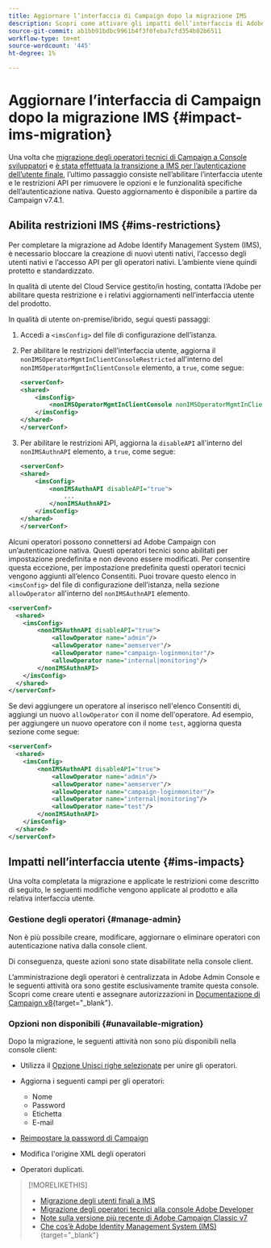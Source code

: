 ```yaml
---
title: Aggiornare l’interfaccia di Campaign dopo la migrazione IMS
description: Scopri come attivare gli impatti dell’interfaccia di Adobe Identity Management System Migration
source-git-commit: ab1bb91bdbc9961b4f3f0feba7cfd354b02b6511
workflow-type: tm+mt
source-wordcount: '445'
ht-degree: 1%

---
```


# Aggiornare l’interfaccia di Campaign dopo la migrazione IMS {#impact-ims-migration}

Una volta che [migrazione degli operatori tecnici di Campaign a Console sviluppatori](ims-migration.md) e [è stata effettuata la transizione a IMS per l’autenticazione dell’utente finale](migrate-users-to-ims.md), l’ultimo passaggio consiste nell’abilitare l’interfaccia utente e le restrizioni API per rimuovere le opzioni e le funzionalità specifiche dell’autenticazione nativa. Questo aggiornamento è disponibile a partire da Campaign v7.4.1.

## Abilita restrizioni IMS {#ims-restrictions}

Per completare la migrazione ad Adobe Identify Management System (IMS), è necessario bloccare la creazione di nuovi utenti nativi, l’accesso degli utenti nativi e l’accesso API per gli operatori nativi. L’ambiente viene quindi protetto e standardizzato.

In qualità di utente del Cloud Service gestito/in hosting, contatta l’Adobe per abilitare questa restrizione e i relativi aggiornamenti nell’interfaccia utente del prodotto.

In qualità di utente on-premise/ibrido, segui questi passaggi:

1. Accedi a `<imsConfig>` del file di configurazione dell’istanza.
1. Per abilitare le restrizioni dell’interfaccia utente, aggiorna il `nonIMSOperatorMgmtInClientConsoleRestricted` all&#39;interno del `nonIMSOperatorMgmtInClientConsole` elemento, a `true`, come segue:


   ```xml
   <serverConf>
   <shared>
       <imsConfig>
           <nonIMSOperatorMgmtInClientConsole nonIMSOperatorMgmtInClientConsoleRestricted="true"/>
       </imsConfig>
   </shared>
   </serverConf>
   ```

1. Per abilitare le restrizioni API, aggiorna la `disableAPI` all&#39;interno del `nonIMSAuthnAPI` elemento, a `true`, come segue:

   ```xml
   <serverConf>
   <shared>
       <imsConfig>
           <nonIMSAuthnAPI disableAPI="true">
               ...
           </nonIMSAuthnAPI>
       </imsConfig>
   </shared>
   </serverConf>
   ```

Alcuni operatori possono connettersi ad Adobe Campaign con un’autenticazione nativa. Questi operatori tecnici sono abilitati per impostazione predefinita e non devono essere modificati. Per consentire questa eccezione, per impostazione predefinita questi operatori tecnici vengono aggiunti all’elenco Consentiti. Puoi trovare questo elenco in `<imsConfig>` del file di configurazione dell’istanza, nella sezione `allowOperator` all&#39;interno del `nonIMSAuthnAPI` elemento.

```xml
<serverConf>
  <shared>
    <imsConfig>
        <nonIMSAuthnAPI disableAPI="true">
            <allowOperator name="admin"/>
            <allowOperator name="aemserver"/>
            <allowOperator name="campaign-loginmonitor"/>
            <allowOperator name="internal|monitoring"/>
        </nonIMSAuthnAPI>
    </imsConfig>
  </shared>
</serverConf>
```

Se devi aggiungere un operatore al inserisco nell&#39;elenco Consentiti di, aggiungi un nuovo `allowOperator` con il nome dell&#39;operatore. Ad esempio, per aggiungere un nuovo operatore con il nome `test`, aggiorna questa sezione come segue:

```xml
<serverConf>
  <shared>
    <imsConfig>
        <nonIMSAuthnAPI disableAPI="true">
            <allowOperator name="admin"/>
            <allowOperator name="aemserver"/>
            <allowOperator name="campaign-loginmonitor"/>
            <allowOperator name="internal|monitoring"/>
            <allowOperator name="test"/>
        </nonIMSAuthnAPI>
    </imsConfig>
  </shared>
</serverConf>
```

## Impatti nell’interfaccia utente {#ims-impacts}

Una volta completata la migrazione e applicate le restrizioni come descritto di seguito, le seguenti modifiche vengono applicate al prodotto e alla relativa interfaccia utente.

### Gestione degli operatori {#manage-admin}

Non è più possibile creare, modificare, aggiornare o eliminare operatori con autenticazione nativa dalla console client.

Di conseguenza, queste azioni sono state disabilitate nella console client.

L’amministrazione degli operatori è centralizzata in Adobe Admin Console e le seguenti attività ora sono gestite esclusivamente tramite questa console. Scopri come creare utenti e assegnare autorizzazioni in [Documentazione di Campaign v8](https://experienceleague.adobe.com/en/docs/campaign/campaign-v8/admin/permissions/manage-permissions){target="_blank"}.

### Opzioni non disponibili {#unavailable-migration}

Dopo la migrazione, le seguenti attività non sono più disponibili nella console client:

* Utilizza il [Opzione Unisci righe selezionate](../../platform/using/updating-data.md#merge-data) per unire gli operatori.

* Aggiorna i seguenti campi per gli operatori:
   * Nome
   * Password
   * Etichetta
   * E-mail

* [Reimpostare la password di Campaign](../../production/using/lost-password.md)

* Modifica l&#39;origine XML degli operatori

* Operatori duplicati.


>[!MORELIKETHIS]
>
>* [Migrazione degli utenti finali a IMS](migrate-users-to-ims.md)
>* [Migrazione degli operatori tecnici alla console Adobe Developer](ims-migration.md)
>* [Note sulla versione più recente di Adobe Campaign Classic v7](../../rn/using/latest-release.md)
>* [Che cos’è Adobe Identity Management System (IMS)](https://helpx.adobe.com/it/enterprise/using/users.html){target="_blank"}

